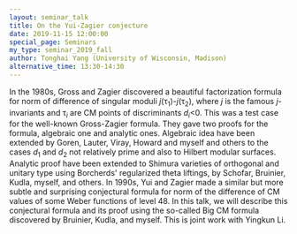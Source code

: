 ```yaml
---
layout: seminar_talk
title: On the Yui-Zagier conjecture
date: 2019-11-15 12:00:00
special_page: Seminars
my_type: seminar_2019_fall
author: Tonghai Yang (University of Wisconsin, Madison)
alternative_time: 13:30-14:30
---
```

In the 1980s, Gross and Zagier discovered a beautiful factorization formula for norm of
difference of singular moduli *j*(τ<sub>1</sub>)-*j*(τ<sub>2</sub>),
where *j* is the famous *j*-invariants and τ<sub>*i*</sub> are CM points of discriminants
*d*<sub>*i*</sub><0.  This was a test case for the well-known Gross-Zagier formula.
They gave two proofs for the formula, algebraic one and analytic ones.
Algebraic idea  have been extended by Goren,  Lauter,  Viray, Howard and myself and others
to the cases *d*<sub>1</sub> and *d*<sub>2</sub> not relatively prime and also to
Hilbert modular surfaces.  Analytic proof have been extended to Shimura varieties
of orthogonal and unitary type using Borcherds' regularized theta liftings,
by Schofar, Bruinier, Kudla, myself, and  others.  In 1990s,  Yui and Zagier made a similar
but more subtle and surprising conjectural formula for norm of the difference of CM values
of some Weber functions of level 48. In this talk, we will describe this conjectural
formula and its proof using the so-called Big CM formula  discovered by Bruinier, Kudla,
and myself.  This is joint work with Yingkun Li.
